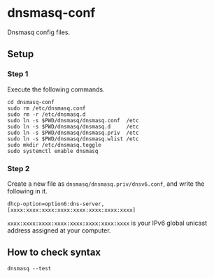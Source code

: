 # dnsmasq-conf
Dnsmasq config files.

## Setup
### Step 1
Execute the following commands.

```shell
cd dnsmasq-conf
sudo rm /etc/dnsmasq.conf
sudo rm -r /etc/dnsmasq.d
sudo ln -s $PWD/dnsmasq/dnsmasq.conf  /etc
sudo ln -s $PWD/dnsmasq/dnsmasq.d     /etc
sudo ln -s $PWD/dnsmasq/dnsmasq.priv  /etc
sudo ln -s $PWD/dnsmasq/dnsmasq.wlist /etc
sudo mkdir /etc/dnsmasq.toggle
sudo systemctl enable dnsmasq
```

### Step 2
Create a new file as `dnsmasq/dnsmasq.priv/dnsv6.conf`, and write the following in it.

```
dhcp-option=option6:dns-server,[xxxx:xxxx:xxxx:xxxx:xxxx:xxxx:xxxx:xxxx]
```

`xxxx:xxxx:xxxx:xxxx:xxxx:xxxx:xxxx:xxxx` is your IPv6 global unicast address assigned at your computer.

## How to check syntax
```
dnsmasq --test
```
